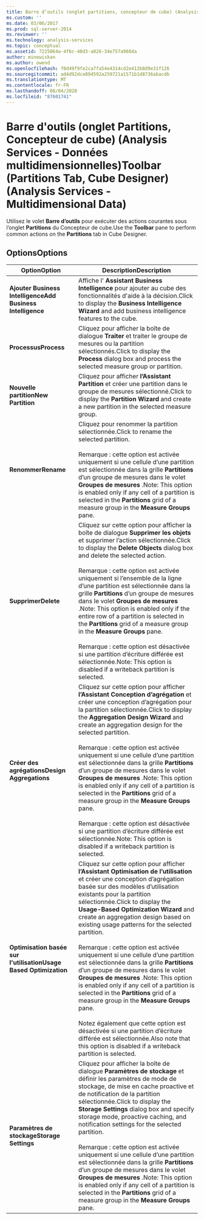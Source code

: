```yaml
---
title: Barre d’outils (onglet partitions, concepteur de cube) (Analysis Services-données multidimensionnelles) | Microsoft Docs
ms.custom: ''
ms.date: 03/06/2017
ms.prod: sql-server-2014
ms.reviewer: ''
ms.technology: analysis-services
ms.topic: conceptual
ms.assetid: 7225064a-4f6c-40d3-a026-34e757a966da
author: minewiskan
ms.author: owend
ms.openlocfilehash: f0d49f9fe2ca7fa54e4314cd2e412b8d9e31f126
ms.sourcegitcommit: ad4d92dce894592a259721a1571b1d8736abacdb
ms.translationtype: MT
ms.contentlocale: fr-FR
ms.lasthandoff: 08/04/2020
ms.locfileid: "87601741"
---
```

# <a name="toolbar-partitions-tab-cube-designer-analysis-services---multidimensional-data"></a><span data-ttu-id="d8ba8-102">Barre d'outils (onglet Partitions, Concepteur de cube) (Analysis Services - Données multidimensionnelles)</span><span class="sxs-lookup"><span data-stu-id="d8ba8-102">Toolbar (Partitions Tab, Cube Designer) (Analysis Services - Multidimensional Data)</span></span>
  <span data-ttu-id="d8ba8-103">Utilisez le volet **Barre d’outils** pour exécuter des actions courantes sous l’onglet **Partitions** du Concepteur de cube.</span><span class="sxs-lookup"><span data-stu-id="d8ba8-103">Use the **Toolbar** pane to perform common actions on the **Partitions** tab in Cube Designer.</span></span>  
  
## <a name="options"></a><span data-ttu-id="d8ba8-104">Options</span><span class="sxs-lookup"><span data-stu-id="d8ba8-104">Options</span></span>  
  
|<span data-ttu-id="d8ba8-105">Option</span><span class="sxs-lookup"><span data-stu-id="d8ba8-105">Option</span></span>|<span data-ttu-id="d8ba8-106">Description</span><span class="sxs-lookup"><span data-stu-id="d8ba8-106">Description</span></span>|  
|------------|-----------------|  
|<span data-ttu-id="d8ba8-107">**Ajouter Business Intelligence**</span><span class="sxs-lookup"><span data-stu-id="d8ba8-107">**Add Business Intelligence**</span></span>|<span data-ttu-id="d8ba8-108">Affiche l' **Assistant Business Intelligence** pour ajouter au cube des fonctionnalités d'aide à la décision.</span><span class="sxs-lookup"><span data-stu-id="d8ba8-108">Click to display the **Business Intelligence Wizard** and add business intelligence features to the cube.</span></span>|  
|<span data-ttu-id="d8ba8-109">**Processus**</span><span class="sxs-lookup"><span data-stu-id="d8ba8-109">**Process**</span></span>|<span data-ttu-id="d8ba8-110">Cliquez pour afficher la boîte de dialogue **Traiter** et traiter le groupe de mesures ou la partition sélectionnés.</span><span class="sxs-lookup"><span data-stu-id="d8ba8-110">Click to display the **Process** dialog box and process the selected measure group or partition.</span></span>|  
|<span data-ttu-id="d8ba8-111">**Nouvelle partition**</span><span class="sxs-lookup"><span data-stu-id="d8ba8-111">**New Partition**</span></span>|<span data-ttu-id="d8ba8-112">Cliquez pour afficher **l’Assistant Partition** et créer une partition dans le groupe de mesures sélectionné.</span><span class="sxs-lookup"><span data-stu-id="d8ba8-112">Click to display the **Partition Wizard** and create a new partition in the selected measure group.</span></span>|  
|<span data-ttu-id="d8ba8-113">**Renommer**</span><span class="sxs-lookup"><span data-stu-id="d8ba8-113">**Rename**</span></span>|<span data-ttu-id="d8ba8-114">Cliquez pour renommer la partition sélectionnée.</span><span class="sxs-lookup"><span data-stu-id="d8ba8-114">Click to rename the selected partition.</span></span><br /><br /> <span data-ttu-id="d8ba8-115">Remarque : cette option est activée uniquement si une cellule d’une partition est sélectionnée dans la grille **Partitions** d’un groupe de mesures dans le volet **Groupes de mesures** .</span><span class="sxs-lookup"><span data-stu-id="d8ba8-115">Note: This option is enabled only if any cell of a partition is selected in the **Partitions** grid of a measure group in the **Measure Groups** pane.</span></span>|  
|<span data-ttu-id="d8ba8-116">**Supprimer**</span><span class="sxs-lookup"><span data-stu-id="d8ba8-116">**Delete**</span></span>|<span data-ttu-id="d8ba8-117">Cliquez sur cette option pour afficher la boîte de dialogue **Supprimer les objets** et supprimer l’action sélectionnée.</span><span class="sxs-lookup"><span data-stu-id="d8ba8-117">Click to display the **Delete Objects** dialog box and delete the selected action.</span></span><br /><br /> <span data-ttu-id="d8ba8-118">Remarque : cette option est activée uniquement si l’ensemble de la ligne d’une partition est sélectionnée dans la grille **Partitions** d’un groupe de mesures dans le volet **Groupes de mesures** .</span><span class="sxs-lookup"><span data-stu-id="d8ba8-118">Note: This option is enabled only if the entire row of a partition is selected in the **Partitions** grid of a measure group in the **Measure Groups** pane.</span></span><br /><br /> <span data-ttu-id="d8ba8-119">Remarque : cette option est désactivée si une partition d’écriture différée est sélectionnée.</span><span class="sxs-lookup"><span data-stu-id="d8ba8-119">Note: This option is disabled if a writeback partition is selected.</span></span>|  
|<span data-ttu-id="d8ba8-120">**Créer des agrégations**</span><span class="sxs-lookup"><span data-stu-id="d8ba8-120">**Design Aggregations**</span></span>|<span data-ttu-id="d8ba8-121">Cliquez sur cette option pour afficher **l’Assistant Conception d’agrégation** et créer une conception d’agrégation pour la partition sélectionnée.</span><span class="sxs-lookup"><span data-stu-id="d8ba8-121">Click to display the **Aggregation Design Wizard** and create an aggregation design for the selected partition.</span></span><br /><br /> <span data-ttu-id="d8ba8-122">Remarque : cette option est activée uniquement si une cellule d’une partition est sélectionnée dans la grille **Partitions** d’un groupe de mesures dans le volet **Groupes de mesures** .</span><span class="sxs-lookup"><span data-stu-id="d8ba8-122">Note: This option is enabled only if any cell of a partition is selected in the **Partitions** grid of a measure group in the **Measure Groups** pane.</span></span><br /><br /> <span data-ttu-id="d8ba8-123">Remarque : cette option est désactivée si une partition d’écriture différée est sélectionnée.</span><span class="sxs-lookup"><span data-stu-id="d8ba8-123">Note: This option is disabled if a writeback partition is selected.</span></span>|  
|<span data-ttu-id="d8ba8-124">**Optimisation basée sur l'utilisation**</span><span class="sxs-lookup"><span data-stu-id="d8ba8-124">**Usage Based Optimization**</span></span>|<span data-ttu-id="d8ba8-125">Cliquez sur cette option pour afficher **l’Assistant Optimisation de l’utilisation** et créer une conception d’agrégation basée sur des modèles d’utilisation existants pour la partition sélectionnée.</span><span class="sxs-lookup"><span data-stu-id="d8ba8-125">Click to display the **Usage-Based Optimization Wizard** and create an aggregation design based on existing usage patterns for the selected partition.</span></span><br /><br /> <span data-ttu-id="d8ba8-126">Remarque : cette option est activée uniquement si une cellule d’une partition est sélectionnée dans la grille **Partitions** d’un groupe de mesures dans le volet **Groupes de mesures** .</span><span class="sxs-lookup"><span data-stu-id="d8ba8-126">Note: This option is enabled only if any cell of a partition is selected in the **Partitions** grid of a measure group in the **Measure Groups** pane.</span></span><br /><br /> <span data-ttu-id="d8ba8-127">Notez également que cette option est désactivée si une partition d’écriture différée est sélectionnée.</span><span class="sxs-lookup"><span data-stu-id="d8ba8-127">Also note that this option is disabled if a writeback partition is selected.</span></span>|  
|<span data-ttu-id="d8ba8-128">**Paramètres de stockage**</span><span class="sxs-lookup"><span data-stu-id="d8ba8-128">**Storage Settings**</span></span>|<span data-ttu-id="d8ba8-129">Cliquez pour afficher la boîte de dialogue **Paramètres de stockage** et définir les paramètres de mode de stockage, de mise en cache proactive et de notification de la partition sélectionnée.</span><span class="sxs-lookup"><span data-stu-id="d8ba8-129">Click to display the **Storage Settings** dialog box and specify storage mode, proactive caching, and notification settings for the selected partition.</span></span><br /><br /> <span data-ttu-id="d8ba8-130">Remarque : cette option est activée uniquement si une cellule d’une partition est sélectionnée dans la grille **Partitions** d’un groupe de mesures dans le volet **Groupes de mesures** .</span><span class="sxs-lookup"><span data-stu-id="d8ba8-130">Note: This option is enabled only if any cell of a partition is selected in the **Partitions** grid of a measure group in the **Measure Groups** pane.</span></span>|  
  
  
